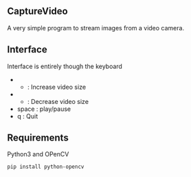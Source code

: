 ## CaptureVideo

A very simple program to stream images from a video camera.

## Interface

Interface is entirely though the keyboard

 - + : Increase video size
 - - : Decrease video size
 - space : play/pause
 - q : Quit
 
## Requirements

Python3 and OPenCV

```
pip install python-opencv
```
